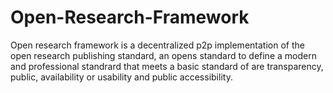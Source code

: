 # Open-Research-Framework
Open research framework is a decentralized p2p implementation of the open research publishing standard, an opens standard to define a modern and professional standrard that meets a basic standard of are transparency, public, availability or usability and public accessibility. 
